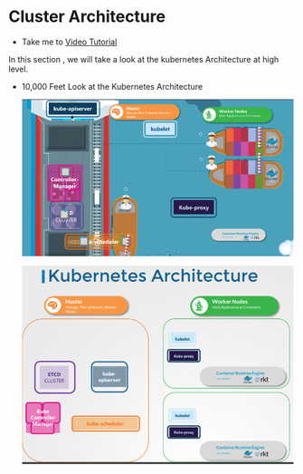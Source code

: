 # Cluster Architecture

  - Take me to [Video Tutorial](https://kodekloud.com/courses/539883/lectures/9808145)

In this section , we will take a look at the kubernetes Architecture at high level.
- 10,000 Feet Look at the Kubernetes Architecture

  ![Kubernetes Architecture](../../images/k8s-arch.PNG)
  
  ![Kubernetes Architecture 1](../../images/k8s-arch1.PNG)
